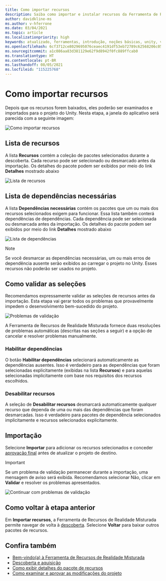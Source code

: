 ```yaml
---
title: Como importar recursos
description: Saiba como importar e instalar recursos da Ferramenta de Recursos de MR para desenvolvimento do HoloLens e da VR.
author: davidkline-ms
ms.author: v-hferrone
ms.date: 03/04/2021
ms.topic: article
ms.localizationpriority: high
keywords: atualizado, ferramentas, introdução, noções básicas, unity, visual studio, kit de ferramentas, headset de realidade misturada, headset do windows mixed reality, headset de realidade virtual, instalação, Windows, HoloLens, emulador, unreal, openxr
ms.openlocfilehash: 6cf3712ce8029695076ceaec4191df53eb72789c62568206c056f1afc6c04c3b
ms.sourcegitcommit: a1c086aa83d381129e62f9d8942f0fc889ffcab0
ms.translationtype: HT
ms.contentlocale: pt-BR
ms.lasthandoff: 08/05/2021
ms.locfileid: "115225768"
---
```

# <a name="importing-features"></a>Como importar recursos

Depois que os recursos forem baixados, eles poderão ser examinados e importados para o projeto do Unity. Nesta etapa, a janela do aplicativo será parecida com a seguinte imagem:

![Como importar recursos](images/FeatureToolImport.png)

## <a name="features-list"></a>Lista de recursos

A lista **Recursos** contém a coleção de pacotes selecionados durante a descoberta. Cada recurso pode ser selecionado ou desmarcado antes da importação. Os detalhes do pacote podem ser exibidos por meio do link **Detalhes** mostrado abaixo

![Lista de recursos](images/FeaturesList.png)

## <a name="required-dependencies-list"></a>Lista de dependências necessárias

A lista **Dependências necessárias** contém os pacotes que um ou mais dos recursos selecionados exigem para funcionar. Essa lista também conterá dependências de dependências. Cada dependência pode ser selecionada ou desmarcada antes da importação. Os detalhes do pacote podem ser exibidos por meio do link **Detalhes** mostrado abaixo

![Lista de dependências](images/RequiredDependencyList.png)

> [!NOTE]
> Se você desmarcar as dependências necessárias, um ou mais erros de dependência ausente serão exibidos ao carregar o projeto no Unity. Esses recursos não poderão ser usados no projeto.

## <a name="validating-selections"></a>Como validar as seleções

Recomendamos expressamente validar as seleções de recursos antes da importação. Esta etapa vai gerar todos os problemas que provavelmente impedem o desenvolvimento bem-sucedido do projeto.

![Problemas de validação](images/ValidationIssues.png)

A Ferramenta de Recursos de Realidade Misturada fornece duas resoluções de problemas automáticas (descritas nas seções a seguir) e a opção de cancelar e resolver problemas manualmente.

### <a name="enable-dependencies"></a>Habilitar dependências

O botão **Habilitar dependências** selecionará automaticamente as dependências ausentes. Isso é verdadeiro para as dependências que foram selecionadas explicitamente (exibidas na lista **Recursos**) e para aquelas selecionadas implicitamente com base nos requisitos dos recursos escolhidos.

### <a name="disable-features"></a>Desabilitar recursos

A seleção de **Desabilitar recursos** desmarcará automaticamente qualquer recurso que dependa de uma ou mais das dependências que foram desmarcadas. Isso é verdadeiro para pacotes de dependência selecionados implicitamente e recursos selecionados explicitamente.

## <a name="importing"></a>Importação

Selecione **Importar** para adicionar os recursos selecionados e conceder [aprovação final](reviewing-changes.md) antes de atualizar o projeto de destino.

> [!IMPORTANT]
> Se um problema de validação permanecer durante a importação, uma mensagem de aviso será exibida. Recomendamos selecionar Não, clicar em **Validar** e resolver os problemas apresentados.
>
> ![Continuar com problemas de validação](images/ValidationContinueAnyway.png)

## <a name="going-back-to-the-previous-step"></a>Como voltar à etapa anterior

Em **Importar recursos**, a Ferramenta de Recursos de Realidade Misturada permite navegar de volta à [descoberta](discovering-features.md). Selecione **Voltar** para baixar outros pacotes de recursos.

## <a name="see-also"></a>Confira também

- [Bem-vindo(a) à Ferramenta de Recursos de Realidade Misturada](welcome-to-mr-feature-tool.md)
- [Descoberta e aquisição](discovering-features.md)
- [Como exibir detalhes do pacote de recursos](viewing-package-details.md)
- [Como examinar e aprovar as modificações do projeto](reviewing-changes.md)